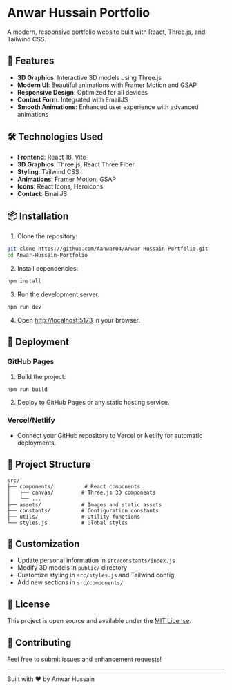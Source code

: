 # Anwar Hussain Portfolio

A modern, responsive portfolio website built with React, Three.js, and Tailwind CSS.

## 🚀 Features

- **3D Graphics**: Interactive 3D models using Three.js
- **Modern UI**: Beautiful animations with Framer Motion and GSAP
- **Responsive Design**: Optimized for all devices
- **Contact Form**: Integrated with EmailJS
- **Smooth Animations**: Enhanced user experience with advanced animations

## 🛠️ Technologies Used

- **Frontend**: React 18, Vite
- **3D Graphics**: Three.js, React Three Fiber
- **Styling**: Tailwind CSS
- **Animations**: Framer Motion, GSAP
- **Icons**: React Icons, Heroicons
- **Contact**: EmailJS

## 📦 Installation

1. Clone the repository:

```bash
git clone https://github.com/Aanwar04/Anwar-Hussain-Portfolio.git
cd Anwar-Hussain-Portfolio
```

2. Install dependencies:

```bash
npm install
```

3. Run the development server:

```bash
npm run dev
```

4. Open [http://localhost:5173](http://localhost:5173) in your browser.

## 🚀 Deployment

### GitHub Pages

1. Build the project:

```bash
npm run build
```

2. Deploy to GitHub Pages or any static hosting service.

### Vercel/Netlify

- Connect your GitHub repository to Vercel or Netlify for automatic deployments.

## 📁 Project Structure

```
src/
├── components/          # React components
│   ├── canvas/         # Three.js 3D components
│   └── ...
├── assets/             # Images and static assets
├── constants/          # Configuration constants
├── utils/              # Utility functions
└── styles.js           # Global styles
```

## 🎨 Customization

- Update personal information in `src/constants/index.js`
- Modify 3D models in `public/` directory
- Customize styling in `src/styles.js` and Tailwind config
- Add new sections in `src/components/`

## 📝 License

This project is open source and available under the [MIT License](LICENSE).

## 🤝 Contributing

Feel free to submit issues and enhancement requests!

---

Built with ❤️ by Anwar Hussain
